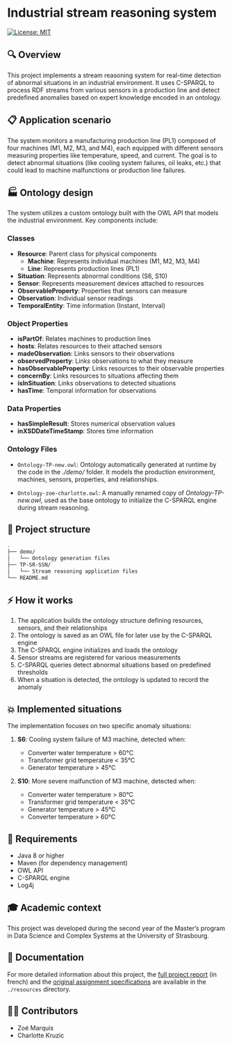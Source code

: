 
# Industrial stream reasoning system

[![License: MIT](https://img.shields.io/badge/License-MIT-purple.svg)](https://opensource.org/licenses/MIT)

## 🔍 Overview
This project implements a stream reasoning system for real-time detection of abnormal situations in an industrial environment. It uses C-SPARQL to process RDF streams from various sensors in a production line and detect predefined anomalies based on expert knowledge encoded in an ontology.

## 📋 Application scenario
The system monitors a manufacturing production line (PL1) composed of four machines (M1, M2, M3, and M4), each equipped with different sensors measuring properties like temperature, speed, and current. The goal is to detect abnormal situations (like cooling system failures, oil leaks, etc.) that could lead to machine malfunctions or production line failures.

## 🏭 Ontology design
The system utilizes a custom ontology built with the OWL API that models the industrial environment. Key components include:

### Classes
- **Resource**: Parent class for physical components
  - **Machine**: Represents individual machines (M1, M2, M3, M4)
  - **Line**: Represents production lines (PL1)
- **Situation**: Represents abnormal conditions (S6, S10)
- **Sensor**: Represents measurement devices attached to resources
- **ObservableProperty**: Properties that sensors can measure
- **Observation**: Individual sensor readings
- **TemporalEntity**: Time information (Instant, Interval)

### Object Properties
- **isPartOf**: Relates machines to production lines
- **hosts**: Relates resources to their attached sensors
- **madeObservation**: Links sensors to their observations
- **observedProperty**: Links observations to what they measure
- **hasObservableProperty**: Links resources to their observable properties
- **concernBy**: Links resources to situations affecting them
- **isInSituation**: Links observations to detected situations
- **hasTime**: Temporal information for observations

### Data Properties
- **hasSimpleResult**: Stores numerical observation values
- **inXSDDateTimeStamp**: Stores time information

### Ontology Files
- `Ontology-TP-new.owl`: Ontology automatically generated at runtime by the code in the _./demo/_ folder. It models the production environment, machines, sensors, properties, and relationships.

- `Ontology-zoe-charlotte.owl`: A manually renamed copy of _Ontology-TP-new.owl_, used as the base ontology to initialize the C-SPARQL engine during stream reasoning.

## 📐 Project structure
```bash
.
├── demo/
│   └── Ontology generation files
├── TP-SR-SSN/
│   └── Stream reasoning application files
└── README.md
```

## ⚡ How it works
1. The application builds the ontology structure defining resources, sensors, and their relationships
2. The ontology is saved as an OWL file for later use by the C-SPARQL engine
3. The C-SPARQL engine initializes and loads the ontology
4. Sensor streams are registered for various measurements
5. C-SPARQL queries detect abnormal situations based on predefined thresholds
6. When a situation is detected, the ontology is updated to record the anomaly

## 💥 Implemented situations
The implementation focuses on two specific anomaly situations:

1. **S6**: Cooling system failure of M3 machine, detected when:
   * Converter water temperature > 60°C
   * Transformer grid temperature < 35°C
   * Generator temperature > 45°C

2. **S10**: More severe malfunction of M3 machine, detected when:
   * Converter water temperature > 80°C
   * Transformer grid temperature < 35°C
   * Generator temperature > 45°C
   * Converter temperature > 60°C

## 📜 Requirements
* Java 8 or higher
* Maven (for dependency management)
* OWL API
* C-SPARQL engine
* Log4j

## 🎓 Academic context
This project was developed during the second year of the Master’s program in Data Science and Complex Systems at the University of Strasbourg.

## 📝 Documentation
For more detailed information about this project, the [full project report](./resources/project-report-fr.pdf) (in french) and the [original assignment specifications](./resources/project-assignment.pdf) are available in the `./resources` directory.

## 👷‍♂️ Contributors
- Zoé Marquis
- Charlotte Kruzic
